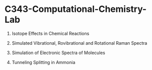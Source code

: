 # C343-Computational-Chemistry-Lab

1. Isotope Effects in Chemical Reactions

2. Simulated Vibrational, Rovibrational and Rotational Raman Spectra

3. Simulation of Electronic Spectra of Molecules

4. Tunneling Splitting in Ammonia
